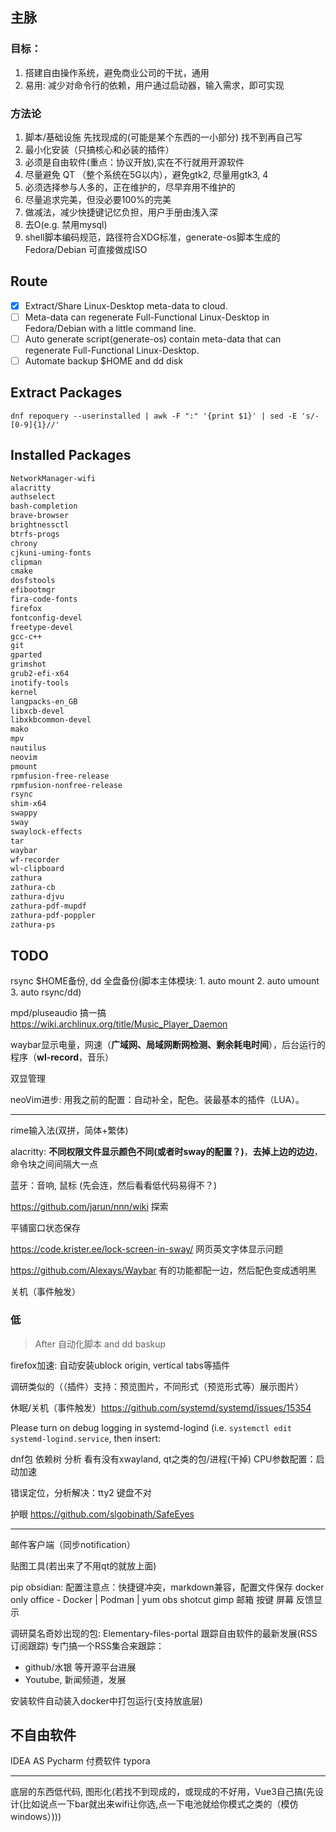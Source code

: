 ## 主脉
### 目标：
1. 搭建自由操作系统，避免商业公司的干扰，通用
2. 易用: 减少对命令行的依赖，用户通过启动器，输入需求，即可实现

### 方法论
1. 脚本/基础设施 先找现成的(可能是某个东西的一小部分) 找不到再自己写
2. 最小化安装（只搞核心和必装的插件）
3. 必须是自由软件(重点：协议开放),实在不行就用开源软件
4. 尽量避免 QT （整个系统在5G以内），避免gtk2, 尽量用gtk3, 4
5. 必须选择参与人多的，正在维护的，尽早弃用不维护的
6. 尽量追求完美，但没必要100%的完美
7. 做减法，减少快捷键记忆负担，用户手册由浅入深
8. 去O(e.g. 禁用mysql)
9. shell脚本编码规范，路径符合XDG标准，generate-os脚本生成的 Fedora/Debian 可直接做成ISO

## Route
- [x] Extract/Share Linux-Desktop meta-data to cloud.
- [ ] Meta-data can regenerate Full-Functional Linux-Desktop in Fedora/Debian with a little command line.
- [ ] Auto generate script(generate-os) contain meta-data that can regenerate Full-Functional Linux-Desktop.
- [ ] Automate backup $HOME and dd disk

## Extract Packages
```shell
dnf repoquery --userinstalled | awk -F ":" '{print $1}' | sed -E 's/-[0-9]{1}//'
```

## Installed Packages
```txt
NetworkManager-wifi
alacritty
authselect
bash-completion
brave-browser
brightnessctl
btrfs-progs
chrony
cjkuni-uming-fonts
clipman
cmake
dosfstools
efibootmgr
fira-code-fonts
firefox
fontconfig-devel
freetype-devel
gcc-c++
git
gparted
grimshot
grub2-efi-x64
inotify-tools
kernel
langpacks-en_GB
libxcb-devel
libxkbcommon-devel
mako
mpv
nautilus
neovim
pmount
rpmfusion-free-release
rpmfusion-nonfree-release
rsync
shim-x64
swappy
sway
swaylock-effects
tar
waybar
wf-recorder
wl-clipboard
zathura
zathura-cb
zathura-djvu
zathura-pdf-mupdf
zathura-pdf-poppler
zathura-ps
```

## TODO
rsync $HOME备份, dd 全盘备份(脚本主体模块: 1.  auto mount 2. auto umount 3. auto rsync/dd)

mpd/pluseaudio 搞一搞 https://wiki.archlinux.org/title/Music_Player_Daemon

waybar显示电量，网速（**广域网、局域网断网检测、剩余耗电时间**），后台运行的程序（**wl-record**，音乐）



双显管理

neoVim进步: 用我之前的配置：自动补全，配色。装最基本的插件（LUA）。

---



rime输入法(双拼，简体+繁体)

alacritty: **不同权限文件显示颜色不同(或者时sway的配置？)**，**去掉上边的边边**，命令块之间间隔大一点

蓝牙：音响, 鼠标 (先会连，然后看看低代码易得不？)



https://github.com/jarun/nnn/wiki 探索

平铺窗口状态保存

https://code.krister.ee/lock-screen-in-sway/ 网页英文字体显示问题



https://github.com/Alexays/Waybar 有的功能都配一边，然后配色变成透明黑

关机（事件触发）

### 低

> After 自动化脚本 and dd baskup



firefox加速: 自动安装ublock origin, vertical tabs等插件

调研类似的（（插件）支持：预览图片，不同形式（预览形式等）展示图片）

休眠/关机（事件触发）https://github.com/systemd/systemd/issues/15354

Please turn on debug logging in systemd-logind (i.e. `systemctl edit systemd-logind.service`, then insert:

dnf包 依赖树 分析
看有没有xwayland, qt之类的包/进程(干掉)
CPU参数配置：启动加速

错误定位，分析解决：tty2 键盘不对

护眼 https://github.com/slgobinath/SafeEyes

---

邮件客户端（同步notification）

贴图工具(若出来了不用qt的就放上面)

pip
obsidian: 配置注意点：快捷键冲突，markdown兼容，配置文件保存
docker
only office - Docker | Podman | yum
obs
shotcut
gimp
邮箱
按键 屏幕 反馈显示

调研莫名奇妙出现的包: Elementary-files-portal
跟踪自由软件的最新发展(RSS订阅跟踪)
专门搞一个RSS集合来跟踪：

- github/水银 等开源平台进展
- Youtube, 新闻频道，发展

安装软件自动装入docker中打包运行(支持放底层)

## 不自由软件

IDEA
AS
Pycharm
付费软件
typora

---

底层的东西低代码, 图形化(若找不到现成的，或现成的不好用，Vue3自己搞(先设计(比如说点一下bar就出来wifi让你选,点一下电池就给你模式之类的（模仿windows）)))
